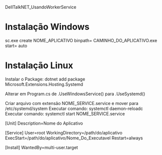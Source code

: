 DellTalkNET_UsandoWorkerService



# Instalação Windows

sc.exe create NOME_APLICATIVO binpath= CAMINHO_DO_APLICATIVO.exe start= auto


# Instalação Linux

Instalar o Package: dotnet add package Microsoft.Extensions.Hosting.Systemd

Alterar em Program.cs de .UseWindowsService() para .UseSystemd()

Criar arquivo com extensão NOME_SERVICE.service e mover para /etc/systemd/system 
Executar comando: systemctl daemon-reloadc
Executar comando: systemctl start NOME_SERVICE.service

[Unit]
Description=Nome do Aplicativo

[Service]
User=root
WorkingDirectory=/path/do/aplicativo
ExecStart=/path/do/aplicativo/Nome_Do_Executavel
Restart=always

[Install]
WantedBy=multi-user.target 


